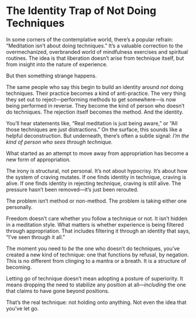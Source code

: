 # The Identity Trap of Not Doing Techniques

In some corners of the contemplative world, there’s a popular refrain: “Meditation isn’t about doing techniques.” It’s a valuable correction to the overmechanized, overbranded world of mindfulness exercises and spiritual routines. The idea is that liberation doesn’t arise from technique itself, but from insight into the nature of experience.

But then something strange happens.

The same people who say this begin to build an identity around *not* doing techniques. Their practice becomes a kind of anti-practice. The very thing they set out to reject—performing methods to get somewhere—is now being performed in reverse. They become the kind of person who doesn’t do techniques. The rejection itself becomes the method. And the identity.

You’ll hear statements like, “Real meditation is just being aware,” or “All those techniques are just distractions.” On the surface, this sounds like a helpful deconstruction. But underneath, there’s often a subtle signal: *I’m the kind of person who sees through technique.*

What started as an attempt to move away from appropriation has become a new form of appropriation.

The irony is structural, not personal. It’s not about hypocrisy. It’s about how the system of craving mutates. If one finds identity in technique, craving is alive. If one finds identity in rejecting technique, craving is still alive. The pressure hasn’t been removed—it’s just been rerouted.

The problem isn’t method or non-method. The problem is taking either one personally.

Freedom doesn’t care whether you follow a technique or not. It isn’t hidden in a meditation style. What matters is whether experience is being filtered through appropriation. That includes filtering it through an identity that says, “I’ve seen through it all.”

The moment you need to *be* the one who doesn’t do techniques, you’ve created a new kind of technique: one that functions by refusal, by negation. This is no different from clinging to a mantra or a breath. It is a structure of becoming.

Letting go of technique doesn’t mean adopting a posture of superiority. It means dropping the need to stabilize any position at all—*including* the one that claims to have gone beyond positions.

That’s the real technique: not holding onto anything. Not even the idea that you’ve let go.

